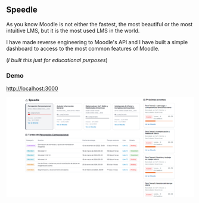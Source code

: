 ## Speedle

As you know Moodle is not either the fastest, the most beautiful or the most intuitive LMS, but it is the most used LMS in the world.

I have made reverse engineering to Moodle's API and I have built a simple dashboard to access to the most common features of Moodle.

(_I built this just for educational purposes_)

### Demo

[http://localhost:3000](http://localhost:3000)

[![Speedle Screenshot](./public/speedle.png)](http://localhost:3000)
